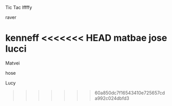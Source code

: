 Tic Tac Iffffy

raver

kenneff
<<<<<<< HEAD
matbae
jose
lucci
=======

Matvei

hose

Lucy
>>>>>>> 60a850dc7f16543410e725657cda992c024dbfd3
